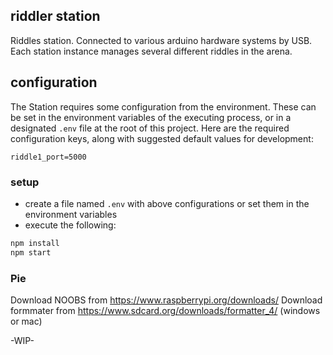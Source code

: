## riddler station
Riddles station. Connected to various arduino hardware systems by USB. 
Each station instance manages several different riddles in the arena.

## configuration
The Station requires some configuration from the environment. These can be set in the environment variables of the executing process, or in a designated ```.env``` file at the root of this project. Here are the required configuration keys, along with suggested default values for development:
```properties
riddle1_port=5000
```
### setup
 - create a file named ```.env``` with above configurations or set them in the environment variables
 - execute the following:
```bash
npm install 
npm start 
```

### Pie

Download NOOBS from https://www.raspberrypi.org/downloads/
Download formmater from https://www.sdcard.org/downloads/formatter_4/ (windows or mac)


-WIP-
